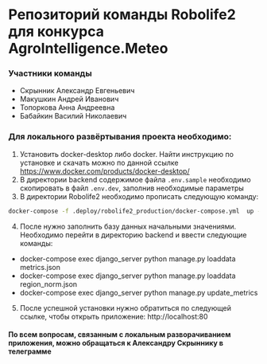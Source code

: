 #  Репозиторий команды Robolife2 для конкурса AgroIntelligence.Meteo 

### Участники команды

* Скрынник Александр Евгеньевич
* Макушкин Андрей Иванович
* Топоркова Анна Андреевна
* Бабайкин Василий Николаевич


### Для локального развёртывания проекта необходимо:
1) Установить docker-desktop либо docker. Найти инструкцию по установке и скачать можно по данной ссылке https://www.docker.com/products/docker-desktop/
2) В директории backend содержимое файла `.env.sample` необходимо скопировать в файл `.env.dev`, заполнив необходимые параметры
3) В директории Robolife2 необходимо прописать следующую команду: 
```bash
docker-compose -f .deploy/robolife2_production/docker-compose.yml  up -d --build
```
4) После нужно заполнить базу данных начальными значениями. Необходимо перейти в директорию backend и ввести следующие команды:
- docker-compose exec django_server python manage.py loaddata metrics.json
- docker-compose exec django_server  python manage.py loaddata region_norm.json
- docker-compose exec django_server  python manage.py update_metrics

5) После успешной установки нужно обратиться по следующей ссылке, чтобы открыть приложение: http://localhost:80  

#### По всем вопросам, связанным с локальным разворачиванием приложения, можно обращаться к Александру Скрыннику в телеграмме 
